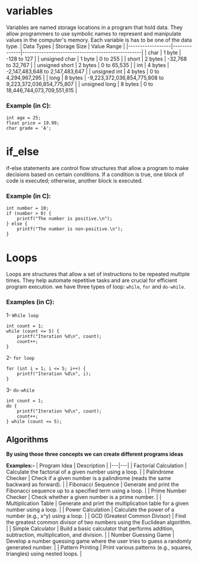 # variables 
Variables are named storage locations in a program that hold data. They allow programmers to use symbolic names to represent and manipulate values in the computer's memory. 
Each variable is has to be one of the data type.
| Data Types       | Storage Size | Value Range                                      |
|------------------|--------------|--------------------------------------------------|
| char             | 1 byte       | -128 to 127                                      |
| unsigned char    | 1 byte       | 0 to 255                                         |
| short            | 2 bytes      | -32,768 to 32,767                                |
| unsigned short   | 2 bytes      | 0 to 65,535                                      |
| int              | 4 bytes      | -2,147,483,648 to 2,147,483,647                  |
| unsigned int     | 4 bytes      | 0 to 4,294,967,295                               |
| long             | 8 bytes      | -9,223,372,036,854,775,808 to 9,223,372,036,854,775,807 |
| unsigned long    | 8 bytes      | 0 to 18,446,744,073,709,551,615                  |

### Example (in C):

    int age = 25;
    float price = 19.99;
    char grade = 'A';

# if_else
if-else statements are control flow structures that allow a program to make decisions based on certain conditions. If a condition is true, one block of code is executed; otherwise, another block is executed.
### Example (in C):

    int number = 10;
    if (number > 0) {
        printf("The number is positive.\n");
    } else {
        printf("The number is non-positive.\n");
    }

# Loops 
Loops are structures that allow a set of instructions to be repeated multiple times. They help automate repetitive tasks and are crucial for efficient program execution.
we have three types of loop: `while`, `for` and `do-while`.

### Examples (in C):

1- `While loop`

    int count = 1;
    while (count <= 5) {
        printf("Iteration %d\n", count);
        count++;
    }
2- `for loop`

    for (int i = 1; i <= 5; i++) {
        printf("Iteration %d\n", i);
    }
3- `do-while`

    int count = 1;
    do {
        printf("Iteration %d\n", count);
        count++;
    } while (count <= 5);   

## Algorithms

<b>By using those three concepts we can create different programs ideas

Examples:- </b>
| Program Idea                   | Description                                                                                   |
|---|---|
| Factorial Calculation          | Calculate the factorial of a given number using a loop.                                       |
| Palindrome Checker             | Check if a given number is a palindrome (reads the same backward as forward).                 |
| Fibonacci Sequence             | Generate and print the Fibonacci sequence up to a specified term using a loop.                |
| Prime Number Checker           | Check whether a given number is a prime number.                                               |
| Multiplication Table           | Generate and print the multiplication table for a given number using a loop.                  |
| Power Calculation              | Calculate the power of a number (e.g., x^y) using a loop.                                      |
| GCD (Greatest Common Divisor) | Find the greatest common divisor of two numbers using the Euclidean algorithm.                |
| Simple Calculator              | Build a basic calculator that performs addition, subtraction, multiplication, and division.   |
| Number Guessing Game            | Develop a number guessing game where the user tries to guess a randomly generated number.     |
| Pattern Printing               | Print various patterns (e.g., squares, triangles) using nested loops.                          |
